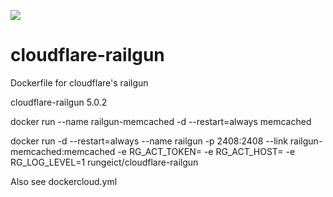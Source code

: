 [![](https://badge.imagelayers.io/fuww/cloudflare-railgun:latest.svg)](https://imagelayers.io/?images=fuww/cloudflare-railgun:latest 'Get your own badge on imagelayers.io')

# cloudflare-railgun
Dockerfile for cloudflare's railgun

cloudflare-railgun 5.0.2

docker run --name railgun-memcached -d --restart=always memcached

docker run -d --restart=always --name railgun -p 2408:2408 --link railgun-memcached:memcached -e RG_ACT_TOKEN= -e RG_ACT_HOST= -e RG_LOG_LEVEL=1 rungeict/cloudflare-railgun

Also see dockercloud.yml
